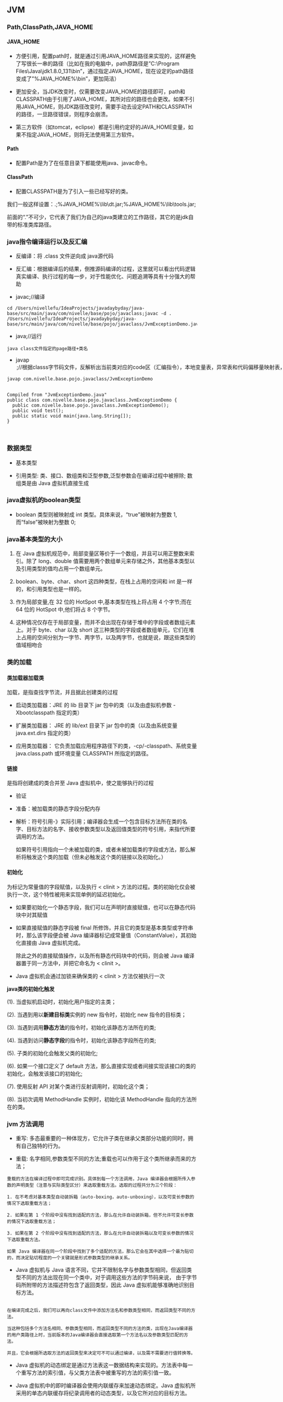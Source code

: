 
## JVM

### Path,ClassPath,JAVA_HOME

#### JAVA_HOME

- 方便引用，配置path时，就是通过引用JAVA_HOME路径来实现的，这样避免了写很长一串的路径（比如在我的电脑中，path原路径是”C:\Program Files\Java\jdk1.8.0_131\bin”，通过指定JAVA_HOME，现在设定的path路径变成了”%JAVA_HOME%\bin”，更加简洁）

- 更加安全，当JDK改变时，仅需要改变JAVA_HOME的路径即可，path和CLASSPATH由于引用了JAVA_HOME，其所对应的路径也会更改。如果不引用JAVA_HOME，则JDK路径改变时，需要手动去设定PATH和CLASSPATH的路径，一旦路径错误，则程序会崩溃。

- 第三方软件（如tomcat，eclipse）都是引用约定好的JAVA_HOME变量，如果不指定JAVA_HOME，则将无法使用第三方软件。

#### Path

- 配置Path是为了在任意目录下都能使用java、javac命令。

#### ClassPath

- 配置CLASSPATH是为了引入一些已经写好的类。

我们一般这样设置：.;%JAVA_HOME%\lib\dt.jar;%JAVA_HOME%\lib\tools.jar;

前面的“.”不可少，它代表了我们为自己的java类建立的工作路径，其它的是jdk自带的标准类库路径。

### java指令编译运行以及反汇编

- 反编译：将 .class 文件逆向成 java源代码

- 反汇编：根据编译后的结果，倒推源码编译的过程，这里就可以看出代码逻辑真实编译、执行过程的每一步，对于性能优化、问题追溯等具有十分强大的帮助

- javac;//编译

```
cd /Users/nivellefu/IdeaProjects/javadaybyday/java-base/src/main/java/com/nivelle/base/pojo/javaclass;javac -d . /Users/nivellefu/IdeaProjects/javadaybyday/java-base/src/main/java/com/nivelle/base/pojo/javaclass/JvmExceptionDemo.java
```
- java;//运行

```
java class文件指定的page路径+类名
```

- javap <option><classes>;//根据classs字节码文件，反解析出当前类对应的code区（汇编指令），本地变量表，异常表和代码偏移量映射表，常量池等信息。


```
javap com.nivelle.base.pojo.javaclass/JvmExceptionDemo


Compiled from "JvmExceptionDemo.java"
public class com.nivelle.base.pojo.javaclass.JvmExceptionDemo {
  public com.nivelle.base.pojo.javaclass.JvmExceptionDemo();
  public void test();
  public static void main(java.lang.String[]);
}

 
```

### 数据类型

- 基本类型

- 引用类型: 类、接口、数组类和泛型参数,泛型参数会在编译过程中被擦除; 数组类是由 Java 虚拟机直接生成

### java虚拟机的boolean类型

- boolean 类型则被映射成 int 类型。具体来说，“true”被映射为整数 1,而“false”被映射为整数 0;

### java基本类型的大小

1. 在 Java 虚拟机规范中，局部变量区等价于一个数组，并且可以用正整数来索引。除了 long、double 值需要用两个数组单元来存储之外，其他基本类型以及引用类型的值均占用一个数组单元。

2. boolean、byte、char、short 这四种类型，在栈上占用的空间和 int 是一样的，和引用类型也是一样的。

3. 作为局部变量,在 32 位的 HotSpot 中,基本类型在栈上将占用 4 个字节;而在 64 位的 HotSpot 中,他们将占 8 个字节。

4. 这种情况仅存在于局部变量，而并不会出现在存储于堆中的字段或者数组元素上。对于 byte、char 以及 short 这三种类型的字段或者数组单元，它们在堆上占用的空间分别为一字节、两字节，以及两字节，也就是说，跟这些类型的值域相吻合


### 类的加载


#### 类加载器加载类

加载，是指查找字节流，并且据此创建类的过程

- 启动类加载器：JRE 的 lib 目录下 jar 包中的类（以及由虚拟机参数 -Xbootclasspath 指定的类）

- 扩展类加载器： JRE 的 lib/ext 目录下 jar 包中的类（以及由系统变量 java.ext.dirs 指定的类）

- 应用类加载器： 它负责加载应用程序路径下的类，-cp/-classpath、系统变量 java.class.path 或环境变量 CLASSPATH 所指定的路径。

#### 链接

是指将创建成的类合并至 Java 虚拟机中，使之能够执行的过程

- 验证

- 准备：被加载类的静态字段分配内存

- 解析：符号引用-》实际引用；编译器会生成一个包含目标方法所在类的名字、目标方法的名字、接收参数类型以及返回值类型的符号引用，来指代所要调用的方法。

  如果符号引用指向一个未被加载的类，或者未被加载类的字段或方法，那么解析将触发这个类的加载（但未必触发这个类的链接以及初始化。）


#### 初始化

为标记为常量值的字段赋值，以及执行 < clinit > 方法的过程。类的初始化仅会被执行一次，这个特性被用来实现单例的延迟初始化。

- 如果要初始化一个静态字段，我们可以在声明时直接赋值，也可以在静态代码块中对其赋值

- 如果直接赋值的静态字段被 final 所修饰，并且它的类型是基本类型或字符串时，那么该字段便会被 Java 编译器标记成常量值（ConstantValue），其初始化直接由 Java 虚拟机完成。

  除此之外的直接赋值操作，以及所有静态代码块中的代码，则会被 Java 编译器置于同一方法中，并把它命名为 < clinit >。
  
- Java 虚拟机会通过加锁来确保类的 < clinit > 方法仅被执行一次

**java类的初始化触发**

(1). 当虚拟机启动时，初始化用户指定的主类；

(2). 当遇到用以**新建目标类**实例的 new 指令时，初始化 new 指令的目标类；

(3). 当遇到调用**静态方法**的指令时，初始化该静态方法所在的类;

(4). 当遇到访问**静态字段**的指令时，初始化该静态字段所在的类;

(5). 子类的初始化会触发父类的初始化;

(6). 如果一个接口定义了 default 方法，那么直接实现或者间接实现该接口的类的初始化，会触发该接口的初始化;

(7). 使用反射 API 对某个类进行反射调用时，初始化这个类；

(8). 当初次调用 MethodHandle 实例时，初始化该 MethodHandle 指向的方法所在的类。

### jvm 方法调用



- 重写: 多态最重要的一种体现方，它允许子类在继承父类部分功能的同时，拥有自己独特的行为。

- 重载: 名字相同,参数类型不同的方法;重载也可以作用于这个类所继承而来的方法；

```
重载的方法在编译过程中即可完成识别。具体到每一个方法调用，Java 编译器会根据所传入参数的声明类型（注意与实际类型区分）来选取重载方法。选取的过程共分为三个阶段：

1. 在不考虑对基本类型自动装拆箱（auto-boxing，auto-unboxing），以及可变长参数的情况下选取重载方法；

2. 如果在第 1 个阶段中没有找到适配的方法，那么在允许自动装拆箱，但不允许可变长参数的情况下选取重载方法；

3. 如果在第 2 个阶段中没有找到适配的方法，那么在允许自动装拆箱以及可变长参数的情况下选取重载方法。

如果 Java 编译器在同一个阶段中找到了多个适配的方法，那么它会在其中选择一个最为贴切的，而决定贴切程度的一个关键就是形式参数类型的继承关系。

```

- Java 虚拟机与 Java 语言不同，它并不限制名字与参数类型相同，但返回类型不同的方法出现在同一个类中，对于调用这些方法的字节码来说，
由于字节码所附带的方法描述符包含了返回类型，因此 Java 虚拟机能够准确地识别目标方法。

```

在编译完成之后，我们可以再向class文件中添加方法名和参数类型相同，而返回类型不同的方法。

当这种包括多个方法名相同、参数类型相同，而返回类型不同的方法的类，出现在Java编译器的用户类路径上时，当前版本的Java编译器会直接选取第一个方法名以及参数类型匹配的方法。

并且，它会根据所选取方法的返回类型来决定可不可以通过编译，以及需不需要进行值转换等。

```

- Java 虚拟机的动态绑定是通过方法表这一数据结构来实现的。方法表中每一个重写方法的索引值，与父类方法表中被重写的方法的索引值一致。

- Java 虚拟机中的即时编译器会使用内联缓存来加速动态绑定。Java 虚拟机所采用的单态内联缓存将纪录调用者的动态类型，以及它所对应的目标方法。